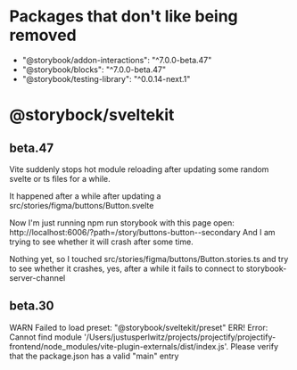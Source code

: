 # Packages that don't like being removed

-   "@storybook/addon-interactions": "^7.0.0-beta.47"
-   "@storybook/blocks": "^7.0.0-beta.47"
-   "@storybook/testing-library": "^0.0.14-next.1"

# @storybock/sveltekit

## beta.47

Vite suddenly stops hot module reloading after updating some random svelte or ts
files for a while.

It happened after a while after updating a src/stories/figma/buttons/Button.svelte

Now I'm just running npm run storybook with this page open: http://localhost:6006/?path=/story/buttons-button--secondary
And I am trying to see whether it will crash after some time.

Nothing yet, so I touched src/stories/figma/buttons/Button.stories.ts and try
to see whether it crashes, yes, after a while it fails to connect to
storybook-server-channel

## beta.30

WARN Failed to load preset: "@storybook/sveltekit/preset"
ERR! Error: Cannot find module '/Users/justusperlwitz/projects/projectify/projectify-frontend/node_modules/vite-plugin-externals/dist/index.js'. Please verify that the package.json has a valid "main" entry
